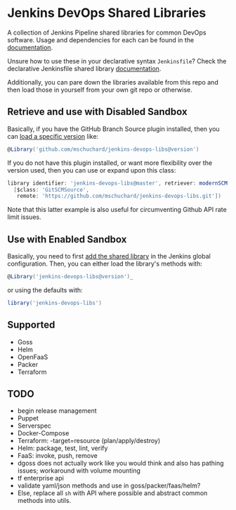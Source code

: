 # Jenkins DevOps Shared Libraries

A collection of Jenkins Pipeline shared libraries for common DevOps software. Usage and dependencies for each can be found in the [documentation](docs).

Unsure how to use these in your declarative syntax `Jenkinsfile`? Check the declarative Jenkinsfile shared library  [documentation](https://jenkins.io/doc/book/pipeline/shared-libraries/#using-libraries).

Additionally, you can pare down the libraries available from this repo and then load those in yourself from your own git repo or otherwise.

## Retrieve and use with Disabled Sandbox

Basically, if you have the GitHub Branch Source plugin installed, then you can [load a specific version](https://jenkins.io/doc/book/pipeline/shared-libraries/#library-versions) like:

```groovy
@Library('github.com/mschuchard/jenkins-devops-libs@version')
```

If you do not have this plugin installed, or want more flexibility over the version used, then you can use or expand upon this class:

```groovy
library identifier: 'jenkins-devops-libs@master', retriever: modernSCM(
  [$class: 'GitSCMSource',
   remote: 'https://github.com/mschuchard/jenkins-devops-libs.git'])
```

Note that this latter example is also useful for circumventing Github API rate limit issues.

## Use with Enabled Sandbox

Basically, you need to first [add the shared library](https://jenkins.io/doc/book/pipeline/shared-libraries/#global-shared-libraries) in the Jenkins global configuration. Then, you can either load the library's methods with:

```groovy
@Library('jenkins-devops-libs@version')_
```

or using the defaults with:

```groovy
library('jenkins-devops-libs')
```

## Supported
- Goss
- Helm
- OpenFaaS
- Packer
- Terraform

## TODO
- begin release management
- Puppet
- Serverspec
- Docker-Compose
- Terraform: -target=resource (plan/apply/destroy)
- Helm: package, test, lint, verify
- FaaS: invoke, push, remove
- dgoss does not actually work like you would think and also has pathing issues; workaround with volume mounting
- tf enterprise api
- validate yaml/json methods and use in goss/packer/faas/helm?
- Else, replace all `sh` with API where possible and abstract common methods into utils.
